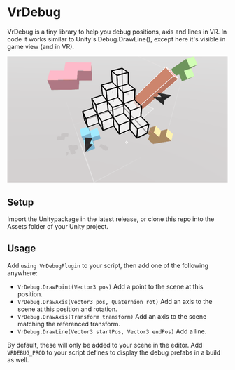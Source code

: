 # VrDebug

VrDebug is a tiny library to help you debug positions, axis and lines in VR.
In code it works similar to Unity's Debug.DrawLine(), except here it's visible in game view (and in VR).

![vrdebug line example](https://raw.githubusercontent.com/helemaalbigt/VrDebug/master/gif.gif)

## Setup

Import the Unitypackage in the latest release, or clone this repo into the Assets folder of your Unity project.

## Usage

Add `using VrDebugPlugin` to your script, then add one of the following anywhere:
* `VrDebug.DrawPoint(Vector3 pos)` Add a point to the scene at this position.
* `VrDebug.DrawAxis(Vector3 pos, Quaternion rot)` Add an axis to the scene at this position and rotation.
* `VrDebug.DrawAxis(Transform transform)` Add an axis to the scene matching the referenced transform.
* `VrDebug.DrawLine(Vector3 startPos, Vector3 endPos)` Add a line.

By default, these will only be added to your scene in the editor. Add `VRDEBUG_PROD` to your script defines to display the debug prefabs in a build as well.
